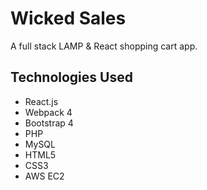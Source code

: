 # Wicked Sales

A full stack LAMP & React shopping cart app.

## Technologies Used

- React.js
- Webpack 4
- Bootstrap 4
- PHP
- MySQL
- HTML5
- CSS3
- AWS EC2
